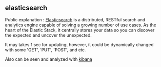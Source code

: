 ## elasticsearch

Public explanation : [Elasticsearch](https://www.elastic.co/products/elasticsearch) is a distributed, RESTful search and analytics engine capable of solving a growing number of use cases. As the heart of the Elastic Stack, it centrally stores your data so you can discover the expected and uncover the unexpected.

It may takes 1 sec for updating, however, it could be dynamically changed with some 'GET', 'PUT', 'POST', and etc.

Also can be seen and analyzed with [kibana](https://www.elastic.co/products/kibana)
